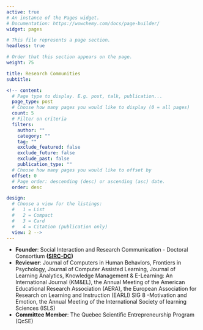 ```yaml
---
active: true
# An instance of the Pages widget.
# Documentation: https://wowchemy.com/docs/page-builder/
widget: pages

# This file represents a page section.
headless: true

# Order that this section appears on the page.
weight: 75

title: Research Communities
subtitle:

<!-- content:
  # Page type to display. E.g. post, talk, publication...
  page_type: post
  # Choose how many pages you would like to display (0 = all pages)
  count: 5
  # Filter on criteria
  filters:
    author: ""
    category: ""
    tag: ""
    exclude_featured: false
    exclude_future: false
    exclude_past: false
    publication_type: ""
  # Choose how many pages you would like to offset by
  offset: 0
  # Page order: descending (desc) or ascending (asc) date.
  order: desc

design:
  # Choose a view for the listings:
  #   1 = List
  #   2 = Compact
  #   3 = Card
  #   4 = Citation (publication only)
  view: 2 -->
---
```

* **Founder**: Social Interaction and Research Communication - Doctoral Consortium **([SIRC-DC](https://coda.io/d/SIRC-DC_dATy4dQTDVr/SIRC-DC-McGill-ECP_suqUg#_luYsd))**
* **Reviewer**: Journal of Computers in Human Behaviors, Frontiers in Psychology, Journal of Computer Assisted Learning, Journal of Learning Analytics, Knowledge Management & E-Learning: An International Journal (KM&EL), the Annual Meeting of the American Educational Research Association (AERA), 
the European Association for Research on Learning and Instruction (EARLI) SIG 8 -Motivation and Emotion, the Annual Meeting of the International Society of learning Sciences (ISLS)
* **Committee Member**: The Quebec Scientific Entrepreneurship Program (QcSE)
